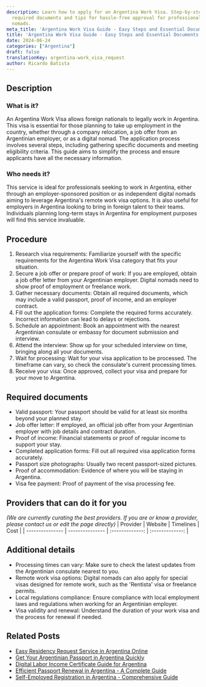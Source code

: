 ```yaml
---
description: Learn how to apply for an Argentina Work Visa. Step-by-step guidance,
  required documents and tips for hassle-free approval for professionals and digital
  nomads.
meta_title: 'Argentina Work Visa Guide - Easy Steps and Essential Documents'
title: 'Argentina Work Visa Guide - Easy Steps and Essential Documents'
date: 2024-06-24
categories: ["Argentina"]
draft: false
translationKey: argentina-work_visa_request
author: Ricardo Batista
---
```



## Description
### What is it?
An Argentina Work Visa allows foreign nationals to legally work in Argentina. This visa is essential for those planning to take up employment in the country, whether through a company relocation, a job offer from an Argentinian employer, or as a digital nomad. The application process involves several steps, including gathering specific documents and meeting eligibility criteria. This guide aims to simplify the process and ensure applicants have all the necessary information.

### Who needs it?
This service is ideal for professionals seeking to work in Argentina, either through an employer-sponsored position or as independent digital nomads aiming to leverage Argentina's remote work visa options. It is also useful for employers in Argentina looking to bring in foreign talent to their teams. Individuals planning long-term stays in Argentina for employment purposes will find this service invaluable.

## Procedure

1. Research visa requirements: Familiarize yourself with the specific requirements for the Argentina Work Visa category that fits your situation.
2. Secure a job offer or prepare proof of work: If you are employed, obtain a job offer letter from your Argentinian employer. Digital nomads need to show proof of employment or freelance work.
3. Gather necessary documents: Obtain all required documents, which may include a valid passport, proof of income, and an employer contract.
4. Fill out the application forms: Complete the required forms accurately. Incorrect information can lead to delays or rejections.
5. Schedule an appointment: Book an appointment with the nearest Argentinian consulate or embassy for document submission and interview.
6. Attend the interview: Show up for your scheduled interview on time, bringing along all your documents.
7. Wait for processing: Wait for your visa application to be processed. The timeframe can vary, so check the consulate's current processing times.
8. Receive your visa: Once approved, collect your visa and prepare for your move to Argentina.


## Required documents

- Valid passport: Your passport should be valid for at least six months beyond your planned stay.
- Job offer letter: If employed, an official job offer from your Argentinian employer with job details and contract duration.
- Proof of income: Financial statements or proof of regular income to support your stay.
- Completed application forms: Fill out all required visa application forms accurately.
- Passport size photographs: Usually two recent passport-sized pictures.
- Proof of accommodation: Evidence of where you will be staying in Argentina.
- Visa fee payment: Proof of payment of the visa processing fee.


## Providers that can do it for you
_(We are currently curating the best providers. If you are or know a provider, please contact us or edit the page directly)_
| Provider        |     Website     |     Timelines    |       Cost      |
| --------------- | --------------- |  :-------------: | :-------------: |

## Additional details

- Processing times can vary: Make sure to check the latest updates from the Argentinian consulate nearest to you.
- Remote work visa options: Digital nomads can also apply for special visas designed for remote work, such as the 'Rentista' visa or freelance permits.
- Local regulations compliance: Ensure compliance with local employment laws and regulations when working for an Argentinian employer.
- Visa validity and renewal: Understand the duration of your work visa and the process for renewal if needed.

## Related Posts

- [Easy Residency Request Service in Argentina Online](https://tramitit.com/guides/argentina/residency_request/)
- [Get Your Argentinian Passport in Argentina Quickly](https://tramitit.com/guides/argentina/argentinian_passport/)
- [Digital Labor Income Certificate Guide for Argentina](https://tramitit.com/guides/argentina/digital_labor_income_certificate/)
- [Efficient Passport Renewal in Argentina - A Complete Guide](https://tramitit.com/guides/argentina/passport_renewal/)
- [Self-Employed Registration in Argentina - Comprehensive Guide](https://tramitit.com/guides/argentina/self-employed_registration/)